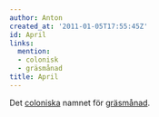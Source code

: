 ```yaml
---
author: Anton
created_at: '2011-01-05T17:55:45Z'
id: April
links:
  mention:
  - colonisk
  - gräsmånad
title: April
---
```


Det [coloniska] namnet för [gräsmånad].

  [coloniska]: colonisk
  [gräsmånad]: gräsmånad
